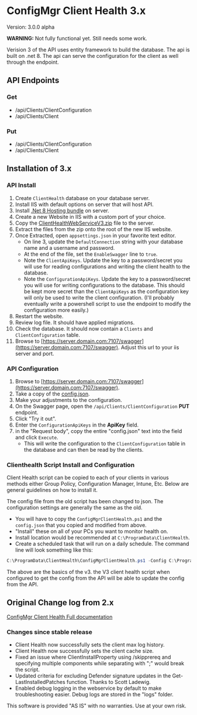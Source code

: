 # ConfigMgr Client Health 3.x

Version: 3.0.0 alpha

__WARNING:__ Not fully functional yet.  Still needs some work.

Verision 3 of the API uses entity framework to build the database.  The api is built on .net 8.  The api can serve the configuration for the client as well through the endpoint.

## API Endpoints

### Get

* /api/Clients/ClientConfiguration
* /api/Clients/Client

### Put

* /api/Clients/ClientConfiguration
* /api/Clients/Client

## Installation of 3.x

### API Install

1. Create `ClientHealth` database on your database server.
1. Install IIS with default options on server that will host API.
1. Install [.Net 8 Hosting bundle](https://dotnet.microsoft.com/en-us/download/dotnet/8.0) on server.
1. Create a new Website in IIS with a custom port of your choice.
1. Copy the [ClientHealthWebServiceV3.zip](./ClientHealthWebServiceV3.zip) file to the server.
1. Extract the files from the zip onto the root of the new IIS website.
1. Once Extracted, open `appsettings.json` in your favorite text editor.
   * On line 3, update the `DefaultConnection` string with your database name and a username and password.
   * At the end of the file, set the `EnableSwagger` line to `true`.
   * Note the `ClientApiKeys`.  Update the key to a password/secret you will use for reading configurations and writing the client health to the database.
   * Note the `ConfigurationApiKeys`.  Update the key to a password/secret you will use for writing configurations to the database.  This should be kept more secret than the `ClientApiKeys` as the configuration key will only be used to write the client configuration. (I'll probably eventually write a powershell script to use the endpoint to modify the configuration more easily.)
1. Restart the website.
1. Review log file.  It should have applied migrations.
1. Check the database.  It should now contain a `Clients` and `ClientConfiguration` table.
1. Browse to [https://server.domain.com:7107/swagger](https://server.domain.com:7107/swagger).  Adjust this url to your iis server and port.

### API Configuration

1. Browse to [https://server.domain.com:7107/swagger](https://server.domain.com:7107/swagger).
1. Take a copy of the [config.json](./config.json).
1. Make your adjustments to the configuration.
1. On the Swagger page, open the `/api/Clients/ClientConfiguration` __PUT__ endpoint.
1. Click "Try it out".
1. Enter the `ConfigurationApiKeys` in the __ApiKey__ field.
1. in the "Request body", copy the entire "config.json" text into the field and click `Execute`.
   * This will write the configuration to the `ClientConfiguration` table in the database and can then be read by the clients.

### Clienthealth Script Install and Configuration

Client Health script can be copied to each of your clients in various methods either Group Policy, Configuration Manager, Intune, Etc. Below are general guidelines on how to install it.

The config file from the old script has been changed to json.  The configuration settings are generally the same as the old.

* You will have to copy the `ConfigMgrClientHealth.ps1` and the `config.json` that you copied and modified from above.
* "Install" these on all of your PCs you want to monitor health on.
* Install location would be recommended at `C:\ProgramData\ClientHealth`.
* Create a scheduled task that will run on a daily schedule.  The command line will look something like this:

```powershell
C:\ProgramData\ClientHealth\ConfigMgrClientHealth.ps1 -Config C:\ProgramData\ClientHealth\Config.json
```

The above are the basics of the v3.  the V3 client health script when configured to get the config from the API will be able to update the config from the API.

## Original Change log from 2.x

[ConfigMgr Client Health Full documentation](https://www.andersrodland.com/configmgr-client-health/)

### Changes since stable release

* Client Health now successfully sets the client max log history.
* Client Health now successfully sets the client cache size.
* Fixed an issue where ClientInstallProperty using /skipprereq and specifying multiple components while separating with ";" would break the script.
* Updated criteria for excluding Defender signature updates in the Get-LastInstalledPatches function. Thanks to Scott Ladewig.
* Enabled debug logging in the webservice by default to make troubleshooting easier. Debug logs are stored in the "logs" folder.

This software is provided "AS IS" with no warranties. Use at your own risk.
